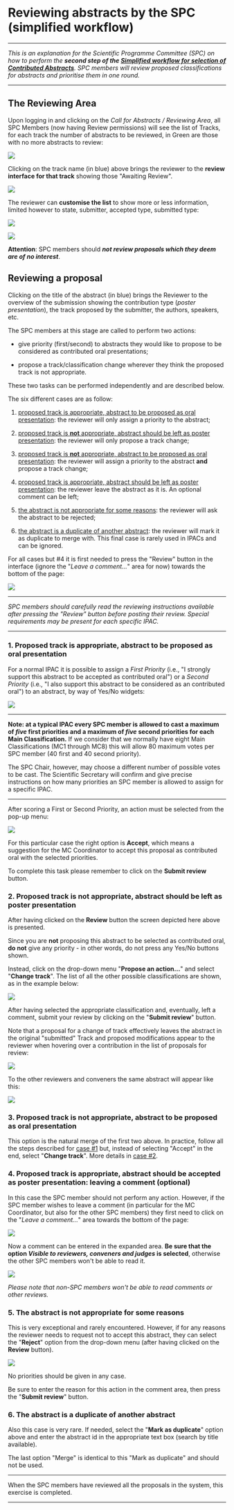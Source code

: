 # Reviewing abstracts by the SPC (simplified workflow)

---

*This is an explanation for the Scientific Programme Committee (SPC) on how to  perform the **second step of the [Simplified workflow for selection of Contributed Abstracts](intro.md#simplified-workflow)**. SPC members will review proposed classifications for abstracts and prioritise them in one round.*

---

## The Reviewing Area

Upon logging in and clicking on the *Call for Abstracts / Reviewing Area*, all SPC Members (now having Review permissions) will see the list of Tracks, for each track the number of abstracts to be reviewed, in Green are those with no more abstracts to review:

![](img/reviewing_area-reviewer.png)

Clicking on the track name (in blue) above brings the reviewer to the **review interface for that track** showing those "Awaiting Review".

![](../InvitedOrals/img/abstracts_list_reviewer.png)

The reviewer can **customise the list** to show more or less information, limited however to state, submitter, accepted type, submitted type:

![](../InvitedOrals/img/abstracts_list_customisation-reviewer1.png)

![](../InvitedOrals/img/abstracts_list_customisation-reviewer2.png)

**Attention**: SPC members should ***not review proposals which they deem are of no interest***.

## Reviewing a proposal

Clicking on the title of the abstract (in blue) brings the Reviewer to the overview of the submission showing the contribution type (*poster presentation*), the track proposed by the submitter, the authors, speakers, etc.

The SPC members at this stage are called to perform two actions:

- give priority (first/second) to abstracts they would like to propose to be considered as contributed oral presentations;

- propose a track/classification change wherever they think the proposed track is not appropriate.

These two tasks can be performed independently and are described below.

The six different cases are as follow:

1. [proposed track is appropriate, abstract to be proposed as oral presentation](#1-proposed-track-is-appropriate-abstract-to-be-proposed-as-oral-presentation): the reviewer will only assign a priority to the abstract;

2. [proposed track is **not** appropriate, abstract should be left as poster presentation](#2-proposed-track-is-not-appropriate-abstract-should-be-left-as-poster-presentation): the reviewer will only propose a track change;

3. [proposed track is **not** appropriate, abstract to be proposed as oral presentation](#3-proposed-track-is-not-appropriate-abstract-to-be-proposed-as-oral-presentation): the reviewer will assign a priority to the abstract **and** propose a track change;

4. [proposed track is appropriate, abstract should be left as poster presentation](#4-proposed-track-is-appropriate-abstract-should-be-accepted-as-poster-presentation-leaving-a-comment-optional): the reviewer leave the abstract as it is. An optional comment can be left;

5. [the abstract is not appropriate for some reasons](#5-the-abstract-is-not-appropriate-for-some-reasons): the reviewer will ask the abstract to be rejected;

6. [the abstract is a duplicate of another abstract](#6-the-abstract-is-a-duplicate-of-another-abstract): the reviewer will mark it as duplicate to merge with. This final case is rarely used in IPACs and can be ignored.

For all cases but #4 it is first needed to press the "Review" button in the interface (ignore the "*Leave a comment...*" area for now) towards the bottom of the page:

![](../InvitedOrals/img/comment_or_review.png)

---

*SPC members should carefully read the reviewing instructions available after pressing the "Review" button before posting their review. Special requirements may be present for each specific IPAC.*

---

### 1. Proposed track is appropriate, abstract to be proposed as oral presentation

For a normal IPAC it is possible to assign a *First Priority* (i.e., "I strongly support this abstract to be accepted as contributed oral") or a *Second Priority* (i.e., "I also support this abstract to be considered as an contributed oral") to an abstract, by way of Yes/No widgets: 

![](../InvitedOrals/img/ratings.png)

---

**Note: at a typical IPAC every SPC member is allowed to cast a maximum of *five* first priorities and a maximum of *five* second priorities for each Main Classification.** If we consider that we normally have eight Main Classifications (MC1 through MC8) this will allow 80 maximum votes per SPC member (40 first and 40 second priority).

The SPC Chair, however, may choose a different number of possible votes to be cast. The Scientific Secretary will confirm and give precise instructions on how many priorities an SPC member is allowed to assign for a specific IPAC.

---

After scoring a First or Second Priority, an action must be selected from the pop-up menu:

![](../InvitedOrals/img/action.png)

For this particular case the right option is **Accept**, which means a suggestion for the MC Coordinator to accept this proposal as contributed oral with the selected priorities.

To complete this task please remember to click on the **Submit review** button.

### 2. Proposed track is **not** appropriate, abstract should be left as poster presentation

After having clicked on the **Review** button the screen depicted here above is presented.

Since you are **not** proposing this abstract to be selected as contributed oral, **do not** give any priority - in other words, do not press any Yes/No buttons shown.

Instead, click on the drop-down menu "**Propose an action...**" and select "**Change track**". The list of all the other possible classifications are shown, as in the example below:

![](../InvitedOrals/img/change_track.png)

After having selected the appropriate classification and, eventually, left a comment, submit your review by clicking on the "**Submit review**" button.

Note that a proposal for a change of track effectively leaves the abstract in the original "submitted" Track and proposed modifications appear to the reviewer when hovering over a contribution in the list of proposals for review:

![](../InvitedOrals/img/abstract_reviewed_1.png)

To the other reviewers and conveners the same abstract will appear like this:

![](../InvitedOrals/img/abstract_reviewed_2.png) 

### 3. Proposed track is **not** appropriate, abstract to be proposed as oral presentation

This option is the natural merge of the first two above. In practice, follow all the steps described for [case #1](#1-proposed-track-is-appropriate-abstract-to-be-proposed-as-oral-presentation) but, instead of selecting "Accept" in the end, select "**Change track**". More details in [case #2](#2-proposed-track-is-not-appropriate-abstract-should-be-left-as-poster-presentation).

### 4. Proposed track is appropriate, abstract should be accepted as poster presentation: leaving a comment (optional)

In this case the SPC member should not perform any action. However, if the SPC member wishes to leave a comment (in particular for the MC Coordinator, but also for the other SPC members) they first need to click on the "*Leave a comment...*" area towards the bottom of the page:

![](../InvitedOrals/img/comment_or_review.png)

Now a comment can be entered in the expanded area. **Be sure that the option *Visible to reviewers, conveners and judges* is selected**, otherwise the other SPC members won't be able to read it.

![](../InvitedOrals/img/comment_visibility.png)

*Please note that non-SPC members won't be able to read comments or other reviews.*



### 5. The abstract is not appropriate for some reasons

This is very exceptional and rarely encountered. However, if for any reasons the reviewer needs to request not to accept this abstract, they can select the "**Reject**" option from the drop-down menu (after having clicked on the **Review** button).

![](../InvitedOrals/img/action.png)

No priorities should be given in any case.

Be sure to enter the reason for this action in the comment area, then press the "**Submit review**" button.



### 6. The abstract is a duplicate of another abstract

Also this case is very rare. If needed, select the "**Mark as duplicate**" option above and enter the abstract id in the appropriate text box (search by title available).

The last option "Merge" is identical to this "Mark as duplicate" and should not be used.



---

When the SPC members have reviewed all the proposals in the system, this exercise is completed.

---


